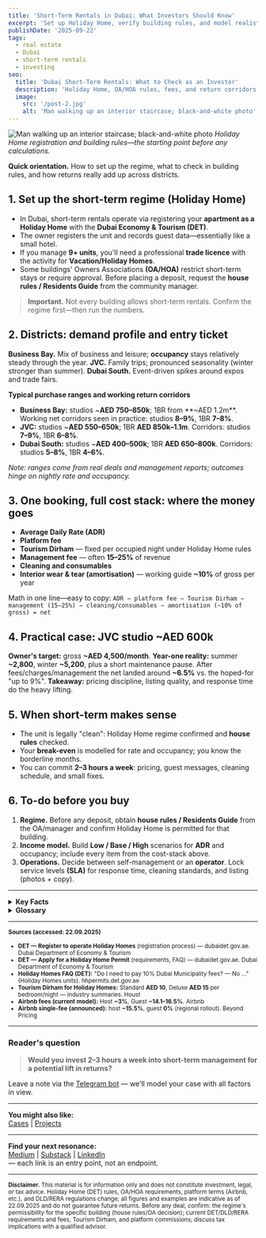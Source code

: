 ```yaml
---
title: 'Short-Term Rentals in Dubai: What Investors Should Know'
excerpt: 'Set up Holiday Home, verify building rules, and model realistic returns by district.'
publishDate: '2025-09-22'
tags:
  - real estate
  - Dubai
  - short-term rentals
  - investing
seo:
  title: 'Dubai Short-Term Rentals: What to Check as an Investor'
  description: 'Holiday Home, OA/HOA rules, fees, and return corridors across Business Bay, JVC, and Dubai South.'
  image:
    src: '/post-2.jpg'
    alt: 'Man walking up an interior staircase; black-and-white photo'
---
```


![Man walking up an interior staircase; black-and-white photo](/post-2.jpg)
*Holiday Home registration and building rules—the starting point before any calculations.*

**Quick orientation.** How to set up the regime, what to check in building rules, and how returns really add up across districts.

## 1. Set up the short-term regime (Holiday Home)

* In Dubai, short-term rentals operate via registering your **apartment as a Holiday Home** with the **Dubai Economy & Tourism (DET)**.
* The owner registers the unit and records guest data—essentially like a small hotel.
* If you manage **9+ units**, you'll need a professional **trade licence** with the activity for **Vacation/Holiday Homes**.
* Some buildings' Owners Associations **(OA/HOA)** restrict short-term stays or require approval. Before placing a deposit, request the **house rules / Residents Guide** from the community manager.

> **Important.** Not every building allows short-term rentals. Confirm the regime first—then run the numbers.

## 2. Districts: demand profile and entry ticket

**Business Bay.** Mix of business and leisure; **occupancy** stays relatively steady through the year.
**JVC.** Family trips; pronounced seasonality (winter stronger than summer).
**Dubai South.** Event-driven spikes around expos and trade fairs.

**Typical purchase ranges and working return corridors**

* **Business Bay:** studios ~**AED 750–850k**; 1BR from **~AED 1.2m**. Working net corridors seen in practice: studios **8–9%**, 1BR **7–8%**.
* **JVC:** studios ~**AED 550–650k**; 1BR **AED 850k–1.1m**. Corridors: studios **7–9%**, 1BR **6–8%**.
* **Dubai South:** studios ~**AED 400–500k**; 1BR **AED 650–800k**. Corridors: studios **5–8%**, 1BR **4–6%**.

*Note: ranges come from real deals and management reports; outcomes hinge on nightly rate and occupancy.*

## 3. One booking, full cost stack: where the money goes

* **Average Daily Rate (ADR)**
* **Platform fee**
* **Tourism Dirham** — fixed per occupied night under Holiday Home rules
* **Management fee** — often **15–25%** of revenue
* **Cleaning and consumables**
* **Interior wear & tear (amortisation)** — working guide **~10%** of gross per year

Math in one line—easy to copy:
`ADR − platform fee − Tourism Dirham − management (15–25%) − cleaning/consumables − amortisation (~10% of gross) = net`

## 4. Practical case: JVC studio ~AED 600k

**Owner's target:** gross **~AED 4,500/month**.
**Year-one reality:** summer **~2,800**, winter **~5,200**, plus a short maintenance pause. After fees/charges/management the net landed around **~6.5%** vs. the hoped-for "up to 9%".
**Takeaway:** pricing discipline, listing quality, and response time do the heavy lifting.

## 5. When short-term makes sense

* The unit is legally "clean": Holiday Home regime confirmed and **house rules** checked.
* Your **break-even** is modelled for rate and occupancy; you know the borderline months.
* You can commit **2–3 hours a week**: pricing, guest messages, cleaning schedule, and small fixes.

## 6. To-do before you buy

1. **Regime.** Before any deposit, obtain **house rules / Residents Guide** from the OA/manager and confirm Holiday Home is permitted for that building.
2. **Income model.** Build **Low / Base / High** scenarios for **ADR** and occupancy; include every item from the cost-stack above.
3. **Operations.** Decide between self-management or an **operator**. Lock service levels **(SLA)** for response time, cleaning standards, and listing (photos + copy).

---

<details>
  <summary><strong>Key Facts</strong></summary>

- Regime: Holiday Home (DET), confirm building permits (OA/HOA).
- Entry ranges: Business Bay AED 750–850k (studio), JVC 550–650k, Dubai South 400–500k.
- Working corridors: studios 5–9%, 1BR 4–8% (by district and cases).
- Cost-stack: ADR − platform fee − Tourism Dirham − management (15–25%) − cleaning − amortisation (~10%) = net.
- Operations: 2–3 hours weekly (pricing/messages/cleaning/small repairs).
</details>

<details>
  <summary><strong>Glossary</strong></summary>

- Holiday Home — short-term rental regime (DET).
- OA/HOA — owners association/homeowners association.
- ADR — Average Daily Rate (nightly rate).
- Tourism Dirham — fixed municipal charge per occupied night.
- SLA — Service Level Agreement.
</details>

---

<small>**Sources (accessed: 22.09.2025)**
* **DET — Register to operate Holiday Homes** (registration process) — dubaidet.gov.ae. Dubai Department of Economy & Tourism
* **DET — Apply for a Holiday Home Permit** (requirements, FAQ) — dubaidet.gov.ae. Dubai Department of Economy & Tourism
* **Holiday Homes FAQ (DET):** "Do I need to pay 10% Dubai Municipality fees? — No …" (Holiday Homes units). hhpermits.det.gov.ae
* **Tourism Dirham for Holiday Homes:** Standard **AED 10**, Deluxe **AED 15** per bedroom/night — industry summaries. Houst
* **Airbnb fees (current model):** Host **~3%**, Guest **~14.1–16.5%**. Airbnb
* **Airbnb single-fee (announced):** host **~15.5%**, guest **0%** (regional rollout). Beyond Pricing
</small>

---

### Reader's question

> **Would you invest 2–3 hours a week into short-term management for a potential lift in returns?**

Leave a note via the <a href="https://t.me/ivandubai_signal_bot" target="_blank" class="px-4 py-2 rounded-full border border-black font-serif italic hover:bg-black hover:text-white transition-colors no-underline" style="color: inherit;">Telegram bot</a> — we'll model your case with all factors in view.

---

**You might also like:**  
<a href="/en/cases">Cases</a> | <a href="/en/projects">Projects</a>

---

**Find your next resonance:**  
<a href="https://medium.com/@ivtekb" target="_blank">Medium</a> | <a href="https://substack.com/@ivanfromdubai" target="_blank">Substack</a> | <a href="https://www.linkedin.com/in/ivanfromdubai" target="_blank">LinkedIn</a>  
— each link is an entry point, not an endpoint.

---

<small><strong>Disclaimer.</strong> This material is for information only and does not constitute investment, legal, or tax advice. Holiday Home (DET) rules, OA/HOA requirements, platform terms (Airbnb, etc.), and DLD/RERA regulations change; all figures and examples are indicative as of 22.09.2025 and do not guarantee future returns. Before any deal, confirm: the regime's permissibility for the specific building (house rules/OA decision); current DET/DLD/RERA requirements and fees, Tourism Dirham, and platform commissions; discuss tax implications with a qualified advisor.</small>
